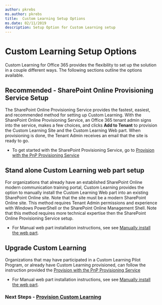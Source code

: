 ```yaml
---
author: pkrebs
ms.author: pkrebs
title:  Custom Learning Setup Options
ms.date: 02/11/2019
description: Setup Option for Custom Learning setup 
---
```


# Custom Learning Setup Options
Custom Learning for Office 365 provides the flexibility to set up the solution in a couple different ways. The following sections outline the options available.

## Recommended - SharePoint Online Provisioning Service Setup 
The SharePoint Online Provisioning Service provides the fastest, easiest, and recommended method for setting up Custom Learning. With the SharePoint Online Provisioning Service, an Office 365 tenant admin signs into the service, makes a few choices, and clicks **Add to Tenant** to provision the Custom Learning Site and the Custom Learning Web part. When provisioning is done, the Tenant Admin receives an email that the site is ready to go. 

- To get started with the SharePoint Provisioning Service, go to [Provision with the PnP Provisioning Service](installsitepackage.md)   

## Stand alone Custom Learning web part setup
For organizations that already have an established SharePoint Online modern communication training portal, Custom Learning provides the option to manually install the Custom Learning Web part into an existing SharePoint Online site. Note that the site must be a modern SharePoint Online site. This method requires Tenant Admin permissions and experience with Windows PowerShell or the SharePoint Online Management Shell. Note that this method requires more technical expertise then the SharePoint Online Provisioning Service setup.

- For Manual web part installation instructions, see see [Manually install the web part](installwebpart.md). 

## Upgrade Custom Learning
Organizations that may have participated in a Custom Learning Pilot Program, or already have Custom Learning provisioned, can follow the instruction provided the [Provision with the PnP Provisioning Service](installsitepackage)    

- For Manual web part installation instructions, see see [Manually install the web part](installwebpart.md). 


### Next Steps - [Provision Custom Learning](installsitepackage.md)
